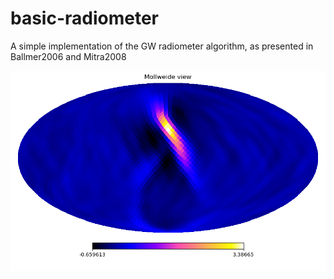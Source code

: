 # basic-radiometer
A simple implementation of the GW radiometer algorithm, as presented in Ballmer2006 and Mitra2008

![plot](./4pixelDirtyMap_index800_nside16.png)
